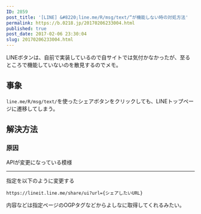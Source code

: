 ```yaml
---
ID: 2859
post_title: '[LINE] &#8220;line.me/R/msg/text/“が機能しない時の対処方法'
permalink: https://b.0218.jp/20170206233004.html
published: true
post_date: 2017-02-06 23:30:04
slug: 20170206233004.html
---
```

LINEボタンは、自前で実装しているので自サイトでは気付かなかったが、至るところで機能していないのを散見するのでメモ。
<!--more-->

<h2>事象</h2>

<code>line.me/R/msg/text/</code>を使ったシェアボタンをクリックしても、LINEトップページに遷移してしまう。

<h2>解決方法</h2>

<h3>原因</h3>

APIが変更になっている模様

<hr />

指定を以下のように変更する

<pre><code>https://lineit.line.me/share/ui?url={シェアしたいURL}
</code></pre>

内容などは指定ページのOGPタグなどからよしなに取得してくれるみたい。